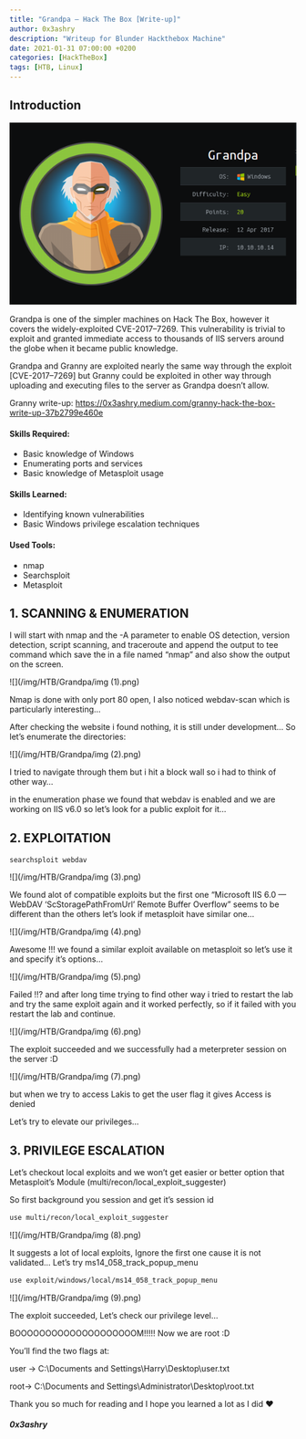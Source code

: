 ```yaml
---
title: "Grandpa — Hack The Box [Write-up]"
author: 0x3ashry
description: "Writeup for Blunder Hackthebox Machine"
date: 2021-01-31 07:00:00 +0200
categories: [HackTheBox]
tags: [HTB, Linux]
---
```


## Introduction

![](/img/HTB/Grandpa/Grandpa.png)

Grandpa is one of the simpler machines on Hack The Box, however it covers the widely-exploited CVE-2017–7269. This vulnerability is trivial to exploit and granted immediate access to thousands of IIS servers around the globe when it became public knowledge.

Grandpa and Granny are exploited nearly the same way through the exploit [CVE-2017–7269] but Granny could be exploited in other way through uploading and executing files to the server as Grandpa doesn’t allow.

Granny write-up: https://0x3ashry.medium.com/granny-hack-the-box-write-up-37b2799e460e


#### Skills Required:
- Basic knowledge of Windows
- Enumerating ports and services
- Basic knowledge of Metasploit usage

#### Skills Learned:
- Identifying known vulnerabilities
- Basic Windows privilege escalation techniques

#### Used Tools:
- nmap
- Searchsploit
- Metasploit


## 1. SCANNING & ENUMERATION

I will start with nmap and the -A parameter to enable OS detection, version detection, script scanning, and traceroute and append the output to tee command which save the in a file named “nmap” and also show the output on the screen.

![](/img/HTB/Grandpa/img (1).png)

Nmap is done with only port 80 open, I also noticed webdav-scan which is particularly interesting…

After checking the website i found nothing, it is still under development… So let’s enumerate the directories:

![](/img/HTB/Grandpa/img (2).png)

I tried to navigate through them but i hit a block wall so i had to think of other way…

in the enumeration phase we found that webdav is enabled and we are working on IIS v6.0 so let’s look for a public exploit for it…


## 2. EXPLOITATION

    searchsploit webdav

![](/img/HTB/Grandpa/img (3).png)

We found alot of compatible exploits but the first one “Microsoft IIS 6.0 — WebDAV ‘ScStoragePathFromUrl’ Remote Buffer Overflow” seems to be different than the others let’s look if metasploit have similar one…

![](/img/HTB/Grandpa/img (4).png)

Awesome !!! we found a similar exploit available on metasploit so let’s use it and specify it’s options…

![](/img/HTB/Grandpa/img (5).png)

Failed !!? and after long time trying to find other way i tried to restart the lab and try the same exploit again and it worked perfectly, so if it failed with you restart the lab and continue.

![](/img/HTB/Grandpa/img (6).png)

The exploit succeeded and we successfully had a meterpreter session on the server :D

![](/img/HTB/Grandpa/img (7).png)

but when we try to access Lakis to get the user flag it gives Access is denied

Let’s try to elevate our privileges…


## 3. PRIVILEGE ESCALATION

Let’s checkout local exploits and we won’t get easier or better option that Metasploit’s Module (multi/recon/local_exploit_suggester)

So first background you session and get it’s session id

```bash
use multi/recon/local_exploit_suggester
```

![](/img/HTB/Grandpa/img (8).png)

It suggests a lot of local exploits, Ignore the first one cause it is not validated… Let’s try ms14_058_track_popup_menu

```Bash
use exploit/windows/local/ms14_058_track_popup_menu
```

![](/img/HTB/Grandpa/img (9).png)

The exploit succeeded, Let’s check our privilege level…

BOOOOOOOOOOOOOOOOOOOOM!!!!! Now we are root :D

You’ll find the two flags at:

user → C:\Documents and Settings\Harry\Desktop\user.txt

root→ C:\Documents and Settings\Administrator\Desktop\root.txt

Thank you so much for reading and I hope you learned a lot as I did ❤

#### ***0x3ashry***

